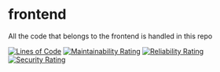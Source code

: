 # frontend
All the code that belongs to the frontend is handled in this repo




[![Lines of Code](https://sonarcloud.io/api/project_badges/measure?project=CattleyaTours_frontend&metric=ncloc)](https://sonarcloud.io/dashboard?id=CattleyaTours_frontend)
[![Maintainability Rating](https://sonarcloud.io/api/project_badges/measure?project=CattleyaTours_frontend&metric=sqale_rating)](https://sonarcloud.io/dashboard?id=CattleyaTours_frontend)
[![Reliability Rating](https://sonarcloud.io/api/project_badges/measure?project=CattleyaTours_frontend&metric=reliability_rating)](https://sonarcloud.io/dashboard?id=CattleyaTours_frontend)
[![Security Rating](https://sonarcloud.io/api/project_badges/measure?project=CattleyaTours_frontend&metric=security_rating)](https://sonarcloud.io/dashboard?id=CattleyaTours_frontend)
